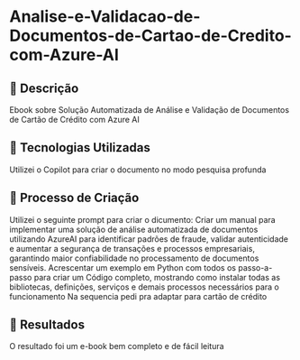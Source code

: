 # Analise-e-Validacao-de-Documentos-de-Cartao-de-Credito-com-Azure-AI

## 📒 Descrição
Ebook sobre Solução Automatizada de Análise e Validação de Documentos de Cartão de Crédito com Azure AI

## 🤖 Tecnologias Utilizadas
Utilizei o Copilot para criar o documento no modo pesquisa profunda

## 🧐 Processo de Criação
Utilizei o seguinte prompt para criar o dicumento:
Criar um manual para implementar uma solução de análise automatizada de documentos utilizando AzureAI para identificar padrões de fraude, validar autenticidade e aumentar a segurança de transações e processos empresariais, garantindo maior confiabilidade no processamento de documentos sensíveis. Acrescentar um exemplo em Python com todos os passo-a-passo para criar um Código completo, mostrando como instalar todas as bibliotecas, definições, serviços e demais processos necessários para o funcionamento
Na sequencia pedi pra adaptar para cartão de crédito

## 🚀 Resultados
O resultado foi um e-book bem completo e de fácil leitura
